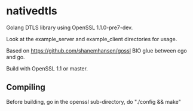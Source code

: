 # nativedtls
Golang DTLS library using OpenSSL 1.1.0-pre7-dev.

Look at the example_server and example_client directories for usage.

Based on https://github.com/shanemhansen/gossl BIO glue between cgo and go.

Build with OpenSSL 1.1 or master.

## Compiling
Before building, go in the openssl sub-directory, do "./config && make"
